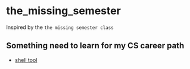# the_missing_semester
Inspired by the `the missing semester class` 


## Something need to learn for my CS career path
- [shell tool](./shell_tool/README.md)
